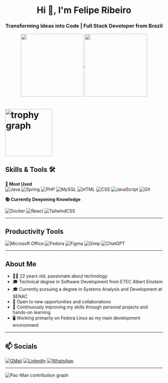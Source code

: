 <h1 align="center">Hi 👋, I'm Felipe Ribeiro</h1>
<h3 align="center">Transforming Ideas into Code | Full Stack Developer from Brazil</h3>

<div align="center">
<a href="https://github.com/anuraghazra/github-readme-stats">
  <img height=200 align="center" src="https://github-readme-stats.vercel.app/api?username=FelipeRibeir0&rank_icon=github&show_icons=true&theme=react&hide=issues" />
</a>
  <img height=200 align="center" src="https://github-readme-stats.vercel.app/api/top-langs?username=FelipeRibeir0&layout=compact&langs_count=8&card_width=320&theme=react" />
</a>
</div>

# <img src="https://github-profile-trophy.vercel.app?username=FelipeRibeir0&theme=discord&column=-1&row=1&margin-w=8&margin-h=8&no-bg=false&no-frame=false&order=4" height="150" alt="trophy graph" />

## Skills & Tools 🛠️

**💪 Most Used**  
![Java](https://img.shields.io/badge/Java-ED8B00?style=for-the-badge&logo=openjdk&logoColor=white) ![Spring](https://img.shields.io/badge/Spring-6DB33F?style=for-the-badge&logo=spring&logoColor=white) ![PHP](https://img.shields.io/badge/PHP-777BB4?style=for-the-badge&logo=php&logoColor=white) ![MySQL](https://img.shields.io/badge/MySQL-4479A1.svg?style=for-the-badge&logo=MySQL&logoColor=white) ![HTML](https://img.shields.io/badge/HTML-E34F26?style=for-the-badge&logo=html5&logoColor=white) ![CSS](https://img.shields.io/badge/CSS-1572B6?style=for-the-badge&logo=css3&logoColor=white) ![JavaScript](https://img.shields.io/badge/JavaScript-D4AA00.svg?style=for-the-badge&logo=JavaScript&logoColor=white) ![Git](https://img.shields.io/badge/GIT-E44C30?style=for-the-badge&logo=git&logoColor=white)  

**📚 Currently Deepening Knowledge**

![Docker](https://img.shields.io/badge/docker-%230db7ed.svg?style=for-the-badge&logo=docker&logoColor=white) ![React](https://img.shields.io/badge/react-%2320232a.svg?style=for-the-badge&logo=react&logoColor=%2361DAFB) ![TailwindCSS](https://img.shields.io/badge/tailwindcss-%2338B2AC.svg?style=for-the-badge&logo=tailwind-css&logoColor=white)

---

## Productivity Tools  
![Microsoft Office](https://img.shields.io/badge/Microsoft_Office-D83B01?style=for-the-badge&logo=microsoft-office&logoColor=white) ![Fedora](https://img.shields.io/badge/Fedora-294172?style=for-the-badge&logo=fedora&logoColor=white)  ![Figma](https://img.shields.io/badge/Figma-F24E1E?style=for-the-badge&logo=figma&logoColor=white) ![Gimp](https://img.shields.io/badge/Gimp-657D8B?style=for-the-badge&logo=gimp&logoColor=FFFFFF) ![ChatGPT](https://img.shields.io/badge/chatGPT-74aa9c?style=for-the-badge&logo=openai&logoColor=white)

---

## About Me

- 👨‍💻 22 years old, passionate about technology  
- 🎓 Technical degree in Software Development from ETEC Albert Einstein  
- 🎓 Currently pursuing a degree in Systems Analysis and Development at SENAC  
- 💼 Open to new opportunities and collaborations  
- 🧠 Continuously improving my skills through personal projects and hands-on learning
- 🖥️ Working primarily on Fedora Linux as my main development environment
  
---

## 📫 Socials

[![GMail](https://img.shields.io/badge/Gmail-D14836?style=for-the-badge&logo=gmail&logoColor=white)](mailto:felipecorreiaribeiro7@gmail.com)  [![LinkedIn](https://img.shields.io/badge/LinkedIn-0077B5?style=for-the-badge&logo=linkedin&logoColor=white)](https://www.linkedin.com/in/felipe-correia-ribeiro)  [![WhatsApp](https://img.shields.io/badge/WhatsApp-25D366?style=for-the-badge&logo=whatsapp&logoColor=white)](https://wa.me/+5511980832140)  

---

<picture>
  <source media="(prefers-color-scheme: dark)" srcset="https://raw.githubusercontent.com/FelipeRibeir0/FelipeRibeir0/output/pacman-contribution-graph-dark.svg">
  <img alt="Pac-Man contribution graph" src="https://raw.githubusercontent.com/FelipeRibeir0/FelipeRibeir0/output/pacman-contribution-graph.svg">
</picture>
